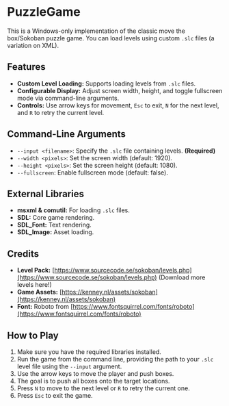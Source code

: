 # PuzzleGame

This is a Windows-only implementation of the classic move the box/Sokoban puzzle game.  You can load levels using custom `.slc` files (a variation on XML). 

## Features

* **Custom Level Loading:** Supports loading levels from `.slc` files.
* **Configurable Display:** Adjust screen width, height, and toggle fullscreen mode via command-line arguments.
* **Controls:** Use arrow keys for movement, `Esc` to exit, `N` for the next level, and `R` to retry the current level.

## Command-Line Arguments

* `--input <filename>`: Specify the `.slc` file containing levels. **(Required)**
* `--width <pixels>`: Set the screen width (default: 1920).
* `--height <pixels>`: Set the screen height (default: 1080).
* `--fullscreen`: Enable fullscreen mode (default: false).

## External Libraries

* **msxml & comutil:** For loading `.slc` files.
* **SDL:** Core game rendering.
* **SDL_Font:** Text rendering.
* **SDL_Image:** Asset loading.

## Credits

* **Level Pack:** [https://www.sourcecode.se/sokoban/levels.php](https://www.sourcecode.se/sokoban/levels.php) (Download more levels here!)
* **Game Assets:** [https://kenney.nl/assets/sokoban](https://kenney.nl/assets/sokoban)
* **Font:** Roboto from [https://www.fontsquirrel.com/fonts/roboto](https://www.fontsquirrel.com/fonts/roboto)

## How to Play

1. Make sure you have the required libraries installed.
2. Run the game from the command line, providing the path to your `.slc` level file using the `--input` argument.
3. Use the arrow keys to move the player and push boxes.
4. The goal is to push all boxes onto the target locations.
5. Press `N` to move to the next level or `R` to retry the current one.
6. Press `Esc` to exit the game.